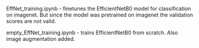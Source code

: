EffNet_training.ipynb - finetunes the EfficientNetB0 model for classification on imagenet. But since the model was pretrained on imagenet the validation scores are not valid.

empty_EffNet_training.ipynb - trains EfficientNetB0 from scratch. Also image augmentation added.

